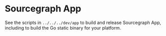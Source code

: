 # Sourcegraph App

See the scripts in `../../../dev/app` to build and release Sourcegraph App, including to build the Go static binary for your platform.
